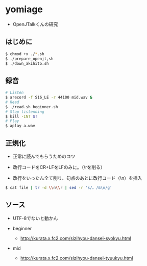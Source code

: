 # yomiage

- OpenJTalkくんの研究

## はじめに

```bash
$ chmod +x ./*.sh
$ ./prepare_openjt,sh
$ ./down_akihito.sh
```

## 録音

```bash
# Listen
$ arecord -f S16_LE -r 44100 mid.wav &
# Read
$ ./read.sh beginner.sh
# Stop listenning
$ kill -INT $!
# Play
$ aplay a.wav
```

## 正規化

- 正常に読んでもらうためのコツ

- 改行コードをCR+LFをLFのみに。（\rを削る）
- 改行をいったん全て削り、句点のあとに改行コード（\n）を挿入

```bash
$ cat file | tr -d \\n\\r | sed -r 's/。/&\n/g'
```

## ソース

- UTF-8でないと動かん
- beginner
  - http://kurata.x.fc2.com/sizihyou-dansei-syokyu.html

- mid
  - http://kurata.x.fc2.com/sizihyou-dansei-tyuukyu.html
